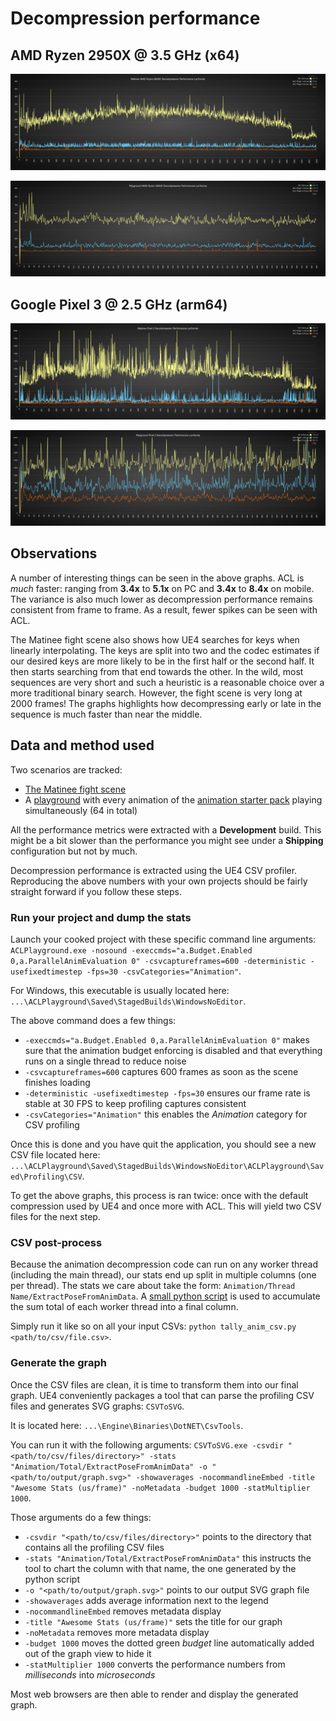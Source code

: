 # Decompression performance

## AMD Ryzen 2950X @ 3.5 GHz (x64)

![Matinee Ryzen Median Performance](Images/acl_plugin_decomp_ryzen_matinee.svg)

![Playground Ryzen Median Performance](Images/acl_plugin_decomp_ryzen_playground.svg)

## Google Pixel 3 @ 2.5 GHz (arm64)

![Matinee P3 Median Performance](Images/acl_plugin_decomp_p3_matinee.svg)

![Playground P3 Median Performance](Images/acl_plugin_decomp_p3_playground.svg)

## Observations

A number of interesting things can be seen in the above graphs. ACL is *much* faster: ranging from **3.4x** to **5.1x** on PC and **3.4x** to **8.4x** on mobile. The variance is also much lower as decompression performance remains consistent from frame to frame. As a result, fewer spikes can be seen with ACL.

The Matinee fight scene also shows how UE4 searches for keys when linearly interpolating. The keys are split into two and the codec estimates if our desired keys are more likely to be in the first half or the second half. It then starts searching from that end towards the other. In the wild, most sequences are very short and such a heuristic is a reasonable choice over a more traditional binary search. However, the fight scene is very long at 2000 frames! The graphs highlights how decompressing early or late in the sequence is much faster than near the middle.

## Data and method used

Two scenarios are tracked:

*  [The Matinee fight scene](https://github.com/nfrechette/acl/blob/develop/docs/fight_scene_performance.md)
*  A [playground](./README.md#acl-plugin-playground) with every animation of the [animation starter pack](https://www.unrealengine.com/marketplace/animation-starter-pack) playing simultaneously (64 in total)

All the performance metrics were extracted with a **Development** build. This might be a bit slower than the performance you might see under a **Shipping** configuration but not by much.

Decompression performance is extracted using the UE4 CSV profiler. Reproducing the above numbers with your own projects should be fairly straight forward if you follow these steps.

### Run your project and dump the stats

Launch your cooked project with these specific command line arguments: `ACLPlayground.exe -nosound -execcmds="a.Budget.Enabled 0,a.ParallelAnimEvaluation 0" -csvcaptureframes=600 -deterministic -usefixedtimestep -fps=30 -csvCategories="Animation"`.

For Windows, this executable is usually located here: `...\ACLPlayground\Saved\StagedBuilds\WindowsNoEditor`.

The above command does a few things:

*  `-execcmds="a.Budget.Enabled 0,a.ParallelAnimEvaluation 0"` makes sure that the animation budget enforcing is disabled and that everything runs on a single thread to reduce noise
*  `-csvcaptureframes=600` captures 600 frames as soon as the scene finishes loading
*  `-deterministic -usefixedtimestep -fps=30` ensures our frame rate is stable at 30 FPS to keep profiling captures consistent
*  `-csvCategories="Animation"` this enables the *Animation* category for CSV profiling

Once this is done and you have quit the application, you should see a new CSV file located here: `...\ACLPlayground\Saved\StagedBuilds\WindowsNoEditor\ACLPlayground\Saved\Profiling\CSV`.

To get the above graphs, this process is ran twice: once with the default compression used by UE4 and once more with ACL. This will yield two CSV files for the next step.

### CSV post-process

Because the animation decompression code can run on any worker thread (including the main thread), our stats end up split in multiple columns (one per thread). The stats we care about take the form: `Animation/Thread Name/ExtractPoseFromAnimData`. A [small python script](../ACLPlugin/Extras/tally_anim_csv.py) is used to accumulate the sum total of each worker thread into a final column.

Simply run it like so on all your input CSVs: `python tally_anim_csv.py <path/to/csv/file.csv>`.

### Generate the graph

Once the CSV files are clean, it is time to transform them into our final graph. UE4 conveniently packages a tool that can parse the profiling CSV files and generates SVG graphs: `CSVToSVG`.

It is located here: `...\Engine\Binaries\DotNET\CsvTools`.

You can run it with the following arguments: `CSVToSVG.exe -csvdir "<path/to/csv/files/directory>" -stats "Animation/Total/ExtractPoseFromAnimData" -o "<path/to/output/graph.svg>" -showaverages -nocommandlineEmbed -title "Awesome Stats (us/frame)" -noMetadata -budget 1000 -statMultiplier 1000`.

Those arguments do a few things:

*  `-csvdir "<path/to/csv/files/directory>"` points to the directory that contains all the profiling CSV files
*  `-stats "Animation/Total/ExtractPoseFromAnimData"` this instructs the tool to chart the column with that name, the one generated by the python script
*  `-o "<path/to/output/graph.svg>"` points to our output SVG graph file
*  `-showaverages` adds average information next to the legend
*  `-nocommandlineEmbed` removes metadata display
*  `-title "Awesome Stats (us/frame)"` sets the title for our graph
*  `-noMetadata` removes more metadata display
*  `-budget 1000` moves the dotted green *budget* line automatically added out of the graph view to hide it
*  `-statMultiplier 1000` converts the performance numbers from *milliseconds* into *microseconds*

Most web browsers are then able to render and display the generated graph.
